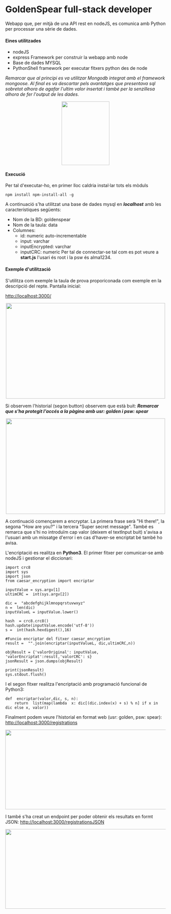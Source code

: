 
# GoldenSpear full-stack developer
Webapp que, per mitjà de una API rest en nodeJS, es comunica amb Python per processar una sèrie de dades. 

#### Eines utilitzades
  - nodeJS
  - express Framework per construir la webapp amb node
  - Base de dades MYSQL 
  - PythonShell framework per executar fitxers python des de node
 
*Remarcar que al principi es va utilitzar Mongodb integrat amb el framework mongoose. Al final es va descartar pels avantatges que presentava sql sobretot alhora de agafar l'ultim valor insertat i també per la senzillesa alhora de fer l'output de les dades.*

<p align="center">
  <img width="150" height="200" src="https://i.ibb.co/6B1nRws/Screenshot-2019-12-04-at-20-43-42.png">
</p>

#### Execució
Per tal d'executar-ho, en primer lloc caldria instal·lar tots els mòduls
```
npm install npm-install-all -g
```
A continuació s'ha utilitzat una base de dades mysql en ***localhost***  amb les característiques següents:

- Nom de la BD: goldenspear
- Nom de la taula: data
- Columnes:
	- id: numeric auto-incrementable
	- input: varchar
	- inputEncrypted: varchar
	- inputCRC: numeric
Per tal de connectar-se tal com es pot veure a **start.js** l'usari és root i la psw és alma1234.

#### Exemple d'utilització
S'utilitza com exemple la taula de prova proporiconada com exemple en la descripció del repte. 
Pantalla inicial:

[http://localhost:3000/](http://localhost:3000/)
<p align="center">
  <img width="500" height="300" src="https://i.ibb.co/Rzbkn0z/Screenshot-2019-12-04-at-21-52-57.png">
</p>

Si observem l'historial (segon button) observem que està buit:
***Remarcar que s'ha protegit l'accés a la pàgina amb usr: golden i psw: spear***
<p align="center">
  <img width="500" height="300" src="https://i.ibb.co/XkPSdsf/Screenshot-2019-12-04-at-21-56-43.png">
</p>

A continuació començarem a encryptar. La primera frase serà "Hi there!", la segona "How are you?" i la tercera "Super secret message".  També es remarca que s'hi no introduïm cap valor (deixem el textInput buit) s'avisa a l'usuari amb un missatge d'error i en cas d'haver-se encriptat bé també ho avisa. 

L'encriptació es realitza en **Python3**. El primer fitxer per comunicar-se amb nodeJS i gestionar el diccionari:
````
import crc8
import sys
import json
from caesar_encryption import encriptar

inputValue = sys.argv[1]
ultimCRC =  int(sys.argv[2])

dic =  "abcdefghijklmnopqrstuvwxyz"
n =  len(dic)
inputValueL = inputValue.lower()

hash  = crc8.crc8()
hash.update(inputValue.encode('utf-8'))
s =  int(hash.hexdigest(),16)

#Funcio encriptar del fitxer caesar_encryption
result =  "".join(encriptar(inputValueL, dic,ultimCRC,n))

objResult = {'valorOriginal': inputValue, 'valorEncriptat':result,'valorCRC': s}
jsonResult = json.dumps(objResult)

print(jsonResult)
sys.stdout.flush()
````

I el segon fitxer realitza l'encriptació amb programació funcional de Python3:
```
def  encriptar(valor,dic, s, n):
	return  list(map(lambda  x: dic[(dic.index(x) + s) % n] if x in dic else x, valor))
```

Finalment podem veure l'historial en format web (usr: golden, psw: spear):
[http://localhost:3000/registrations](http://localhost:3000/registrations?)


<p align="center">
  <img width="600" height="250" src="https://i.ibb.co/BGN5fJc/Screenshot-2019-12-05-at-10-50-16.png">
</p>

I també s'ha creat un endpoint per poder obtenir els resultats en formt JSON:
[http://localhost:3000/registrationsJSON](http://localhost:3000/registrationsJSON)

  <img width="600" height="250" src="https://i.ibb.co/Z6Q9L6r/Screenshot-2019-12-05-at-10-52-20.png">
</p>

